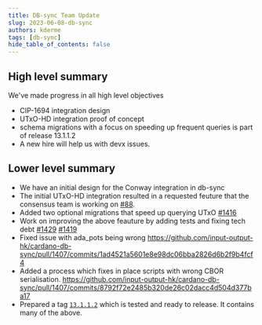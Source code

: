 ```yaml
---
title: DB-sync Team Update
slug: 2023-06-08-db-sync
authors: kderme
tags: [db-sync]
hide_table_of_contents: false
---
```


## High level summary
We've made progress in all high level objectives
- CIP-1694 integration design
- UTxO-HD integration proof of concept
- schema migrations with a focus on speeding up frequent queries is part of release 13.1.1.2
- A new hire will help us with devx issues.

## Lower level summary
- We have an initial design for the Conway integration in db-sync
- The initial UTxO-HD integration resulted in a requested feuture that
the consensus team is working on
[#88](https://github.com/input-output-hk/ouroboros-consensus/issues/88).
- Added two optional migrations that speed up querying UTxO
[#1416](https://github.com/input-output-hk/cardano-db-sync/pull/1416)
- Work on improving the above feauture by adding tests and fixing tech debt
[#1429](https://github.com/input-output-hk/cardano-db-sync/pull/1429)
[#1419](https://github.com/input-output-hk/cardano-db-sync/pull/1419)
- Fixed issue with ada_pots being wrong
https://github.com/input-output-hk/cardano-db-sync/pull/1407/commits/1ad4521a5601e8e98dc06bba2826d6b2f9b4fcf4
- Added a process which fixes in place scripts with wrong CBOR serialisation.
https://github.com/input-output-hk/cardano-db-sync/pull/1407/commits/8792f72e2485b320de26c02dacc4d504d377ba17
- Prepared a tag [`13.1.1.2`](https://github.com/input-output-hk/cardano-db-sync/releases)
which is tested and ready to release. It contains many of the above.